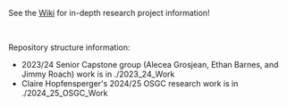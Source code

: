 See the [Wiki](https://github.com/clairehopfensperger/OSGC_Research_Virtual_Twinning/wiki) for in-depth research project information!

<br>

Repository structure information:
- 2023/24 Senior Capstone group (Alecea Grosjean, Ethan Barnes, and Jimmy Roach) work is in ./2023_24_Work
- Claire Hopfensperger's 2024/25 OSGC research work is in ./2024_25_OSGC_Work
